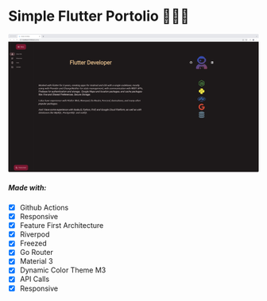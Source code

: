 # Simple Flutter Portolio 👨🏽‍💻


![Flutter Logo](/home.jpg)


##### Made with:
- [x] Github Actions 
- [x] Responsive 
- [x] Feature First Architecture
- [x] Riverpod
- [x] Freezed
- [x] Go Router
- [x] Material 3
- [x] Dynamic Color Theme M3
- [x] API Calls
- [x] Responsive